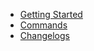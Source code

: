 <!-- docs/_sidebar.md -->

* [Getting Started](README.md)
* [Commands](_commands.md)
* [Changelogs](_changelogs.md)